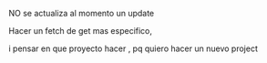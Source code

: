 NO se actualiza al momento un update

Hacer un fetch de get mas especifico, 

i pensar en que proyecto hacer , pq quiero hacer un nuevo project